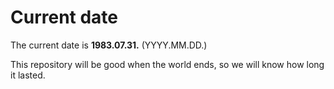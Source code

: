 # Current date

The current date is **1983.07.31.** (YYYY.MM.DD.)

This repository will be good when the world ends, so we will know how long it lasted.